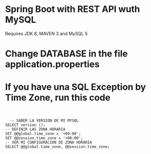 # Spring Boot with REST API wuth MySQL
Requires JDK 8, MAVEN 3 and MySQL 5
# Change DATABASE in the file application.properties
# If you have una SQL Exception by Time Zone, run this code
<br>
<code>
  -- SABER LA VERSION DE MI MYSQL
SELECT version ();
-- DEFINIR LAS ZONA HORARIA
SET @@global.time_zone = '+00:00';
SET @@session.time_zone = '+00:00';
-- VER MI CONFIGURACION DE ZONA HORARIA
SELECT @@global.time_zone, @@session.time_zone;
 </code
